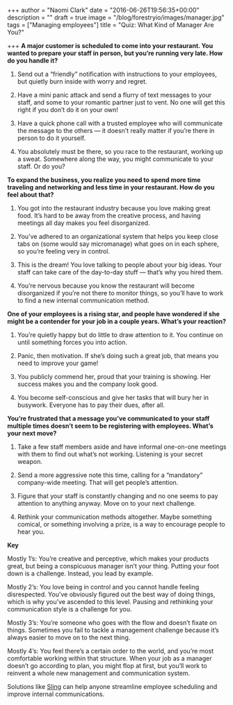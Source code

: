 +++
author = "Naomi Clark"
date = "2016-06-26T19:56:35+00:00"
description = ""
draft = true
image = "/blog/forestryio/images/manager.jpg"
tags = ["Managing employees"]
title = "Quiz: What Kind of Manager Are You?"

+++
**A major customer is scheduled to come into your restaurant. You wanted to prepare your staff in person, but you’re running very late. How do you handle it?**

1.  Send out a “friendly” notification with instructions to your employees, but quietly burn inside with worry and regret.

2.  Have a mini panic attack and send a flurry of text messages to your staff, and some to your romantic partner just to vent. No one will get this right if you don’t do it on your own!

3.  Have a quick phone call with a trusted employee who will communicate the message to the others — it doesn’t really matter if you’re there in person to do it yourself.

4.  You absolutely must be there, so you race to the restaurant, working up a sweat. Somewhere along the way, you might communicate to your staff. Or do you?

**To expand the business, you realize you need to spend more time traveling and networking and less time in your restaurant. How do you feel about that?**

1.  You got into the restaurant industry because you love making great food. It’s hard to be away from the creative process, and having meetings all day makes you feel disorganized.

2.  You’ve adhered to an organizational system that helps you keep close tabs on (some would say micromanage) what goes on in each sphere, so you’re feeling very in control.

3.  This is the dream! You love talking to people about your big ideas. Your staff can take care of the day-to-day stuff — that’s why you hired them.

4.  You’re nervous because you know the restaurant will become disorganized if you’re not there to monitor things, so you’ll have to work to find a new internal communication method.

**One of your employees is a rising star, and people have wondered if she might be a contender for your job in a couple years. What’s your reaction?**

1.  You’re quietly happy but do little to draw attention to it. You continue on until something forces you into action.

2.  Panic, then motivation. If she’s doing such a great job, that means you need to improve your game!

3.  You publicly commend her, proud that your training is showing. Her success makes you and the company look good.

4.  You become self-conscious and give her tasks that will bury her in busywork. Everyone has to pay their dues, after all.

**You’re frustrated that a message you’ve communicated to your staff multiple times doesn’t seem to be registering with employees. What’s your next move?**

1.  Take a few staff members aside and have informal one-on-one meetings with them to find out what’s not working. Listening is your secret weapon.

2.  Send a more aggressive note this time, calling for a “mandatory” company-wide meeting. That will get people’s attention.

3.  Figure that your staff is constantly changing and no one seems to pay attention to anything anyway. Move on to your next challenge.

4.  Rethink your communication methods altogether. Maybe something comical, or something involving a prize, is a way to encourage people to hear you.

**Key**

Mostly 1’s: You’re creative and perceptive, which makes your products great, but being a conspicuous manager isn’t your thing. Putting your foot down is a challenge. Instead, you lead by example.

Mostly 2’s: You love being in control and you cannot handle feeling disrespected. You’ve obviously figured out the best way of doing things, which is why you’ve ascended to this level. Pausing and rethinking your communication style is a challenge for you.

Mostly 3’s: You’re someone who goes with the flow and doesn’t fixate on things. Sometimes you fail to tackle a management challenge because it’s always easier to move on to the next thing.

Mostly 4’s: You feel there’s a certain order to the world, and you’re most comfortable working within that structure. When your job as a manager doesn’t go according to plan, you might flop at first, but you’ll work to reinvent a whole new management and communication system.

Solutions like [Sling](https://getsling.com) can help anyone streamline employee scheduling and improve internal communications.